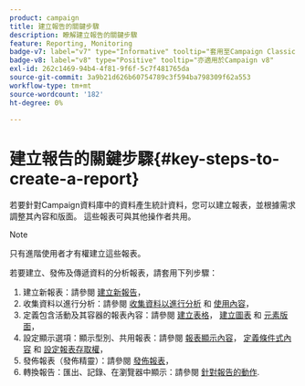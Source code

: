 ```yaml
---
product: campaign
title: 建立報告的關鍵步驟
description: 瞭解建立報告的關鍵步驟
feature: Reporting, Monitoring
badge-v7: label="v7" type="Informative" tooltip="套用至Campaign Classic v7"
badge-v8: label="v8" type="Positive" tooltip="亦適用於Campaign v8"
exl-id: 262c1469-94b4-4f81-9f6f-5c7f481765da
source-git-commit: 3a9b21d626b60754789c3f594ba798309f62a553
workflow-type: tm+mt
source-wordcount: '182'
ht-degree: 0%

---
```


# 建立報告的關鍵步驟{#key-steps-to-create-a-report}



若要針對Campaign資料庫中的資料產生統計資料，您可以建立報表，並根據需求調整其內容和版面。 這些報表可與其他操作者共用。

>[!NOTE]
>
>只有進階使用者才有權建立這些報表。

若要建立、發佈及傳遞資料的分析報表，請套用下列步驟：

1. 建立新報表：請參閱 [建立新報告](../../reporting/using/creating-a-new-report.md)，
1. 收集資料以進行分析：請參閱 [收集資料以進行分析](../../reporting/using/collecting-data-to-analyze.md) 和 [使用內容](../../reporting/using/using-the-context.md)，
1. 定義包含活動及其容器的報表內容：請參閱 [建立表格](../../reporting/using/creating-a-table.md)， [建立圖表](../../reporting/using/creating-a-chart.md) 和 [元素版面](../../reporting/using/element-layout.md)，
1. 設定顯示選項：顯示型別、共用報表：請參閱 [報表顯示內容](../../reporting/using/configuring-access-to-the-report.md#report-display-context)， [定義條件式內容](../../reporting/using/defining-a-conditional-content.md) 和 [設定報表存取權](../../reporting/using/configuring-access-to-the-report.md)，
1. 發佈報表（發佈精靈）：請參閱 [發佈報表](../../reporting/using/configuring-access-to-the-report.md#publishing-the-report)，
1. 轉換報告：匯出、記錄、在瀏覽器中顯示：請參閱 [針對報告的動作](../../reporting/using/actions-on-reports.md).
